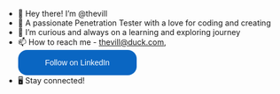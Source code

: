 - 👋 Hey there! I’m @thevill
- 👀 A passionate Penetration Tester with a love for coding and creating
- 🌱 I’m curious and always on a learning and exploring journey
- 📫 How to reach me - thevill@duck.com, <a href="https://www.linkedin.com/comm/mynetwork/discovery-see-all?usecase=PEOPLE_FOLLOWS&followMember=pranaywajjala" 
   target="_blank" 
   style="display: block; width: 200px; height: 32px; padding: 7px; text-align: center; background-color: #0A66C2; 
          color: #ffffff; text-decoration: none !important; font-family: 'Helvetica', sans-serif; 
          border-radius: 16px; line-height: 32px; font-size: 14px;">
    Follow on LinkedIn</a>
- 🖥️ Stay connected!
